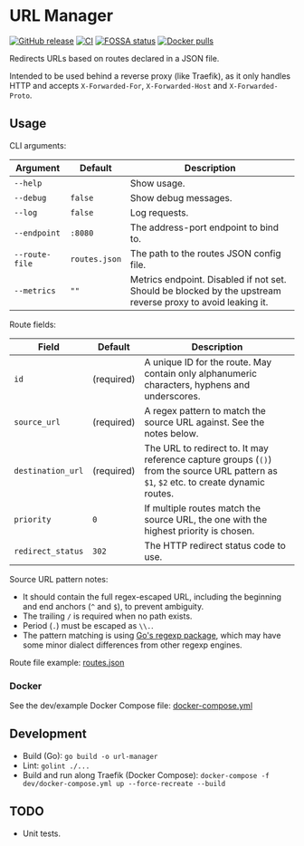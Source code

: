 # URL Manager

[![GitHub release](https://img.shields.io/github/v/release/HON95/URL-Manager?label=Version)](https://github.com/HON95/URL-Manager/releases)
[![CI](https://github.com/HON95/URL-Manager/workflows/CI/badge.svg?branch=master)](https://github.com/HON95/URL-Manager/actions?query=workflow%3ACI)
[![FOSSA status](https://app.fossa.com/api/projects/git%2Bgithub.com%2FHON95%2FURL-Manager.svg?type=shield)](https://app.fossa.com/projects/git%2Bgithub.com%2FHON95%2FURL-Manager?ref=badge_shield)
[![Docker pulls](https://img.shields.io/docker/pulls/hon95/url-manager?label=Docker%20Hub)](https://hub.docker.com/r/hon95/url-manager)

Redirects URLs based on routes declared in a JSON file.

Intended to be used behind a reverse proxy (like Traefik), as it only handles HTTP and accepts `X-Forwarded-For`, `X-Forwarded-Host` and `X-Forwarded-Proto`.

## Usage

CLI arguments:

| Argument | Default | Description |
| - | - | - |
| `--help` | | Show usage. |
| `--debug` | `false` | Show debug messages. |
| `--log` | `false` | Log requests. |
| `--endpoint` | `:8080` | The address-port endpoint to bind to. |
| `--route-file` | `routes.json` | The path to the routes JSON config file. |
| `--metrics` | `""` | Metrics endpoint. Disabled if not set. Should be blocked by the upstream reverse proxy to avoid leaking it. |

Route fields:

| Field | Default | Description |
| - | - | - |
| `id` | (required) | A unique ID for the route. May contain only alphanumeric characters, hyphens and underscores. |
| `source_url` | (required) | A regex pattern to match the source URL against. See the notes below. |
| `destination_url` | (required) | The URL to redirect to. It may reference capture groups (`()`) from the source URL pattern as `$1`, `$2` etc. to create dynamic routes. |
| `priority` | `0` | If multiple routes match the source URL, the one with the highest priority is chosen. |
| `redirect_status` | `302` | The HTTP redirect status code to use. |

Source URL pattern notes:

- It should contain the full regex-escaped URL, including the beginning and end anchors (`^` and `$`), to prevent ambiguity.
- The trailing `/` is required when no path exists.
- Period (`.`) must be escaped as `\\.`.
- The pattern matching is using [Go's regexp package](https://golang.org/pkg/regexp/), which may have some minor dialect differences from other regexp engines.

Route file example: [routes.json](dev/routes.json)

### Docker

See the dev/example Docker Compose file: [docker-compose.yml](dev/docker-compose.yml)

## Development

- Build (Go): `go build -o url-manager`
- Lint: `golint ./...`
- Build and run along Traefik (Docker Compose): `docker-compose -f dev/docker-compose.yml up --force-recreate --build`

## TODO

- Unit tests.
